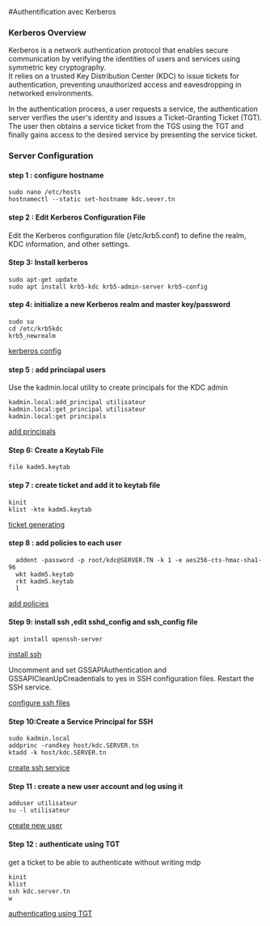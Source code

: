 #Authentification avec Kerberos

### Kerberos Overview
Kerberos is a network authentication protocol that enables secure communication by verifying the identities of users and services using symmetric key cryptography.  
It relies on a trusted Key Distribution Center (KDC) to issue tickets for authentication, preventing unauthorized access and eavesdropping in networked environments.

In the authentication process, a user requests a service, the authentication server verifies the user's identity and issues a Ticket-Granting Ticket (TGT).  
The user then obtains a service ticket from the TGS using the TGT and finally gains access to the desired service by presenting the service ticket.

### Server Configuration 

#### step 1 : configure hostname
```shell
sudo nano /etc/hosts
hostnamectl --static set-hostname kdc.sever.tn  
````

#### step 2 : Edit Kerberos Configuration File 
Edit the Kerberos configuration file (/etc/krb5.conf) to define the realm, KDC information, and other settings.

#### Step 3: Install kerberos
```shell
sudo apt-get update
sudo apt install krb5-kdc krb5-admin-server krb5-config
````

#### step 4:  initialize a new Kerberos realm and master key/password
```shell
sudo su
cd /etc/krb5kdc
krb5_newrealm
````

[kerberos config ](https://drive.google.com/uc?export=download&id=1759EyWSv7EmZ1t1hBv2SgcgJEFBzl26F)
[ ](https://drive.google.com/uc?uc?export=download&id=1aEg_RhGOO_j-ACWHygjyFBGHWSG925KT)

#### step 5 : add princiapal users   
Use the kadmin.local utility to create principals for the KDC admin
```shell
kadmin.local:add_principal utilisateur
kadmin.local:get_principal utilisateur
kadmin.local:get principals 
````
[add principals ](https://drive.google.com/uc?id=1VmcCmY0tvekGIu_aXFkEkTS25mJZWDSQ)
[ ](https://drive.google.com/uc?id=1ISKxCIQA7wF-ggEM0NwlhKxJ8AeV4Ow8)


#### Step 6:  Create a Keytab File
````shell  
file kadm5.keytab
````
[](https://drive.google.com/uc?id=1pOWQW8IlNPCeckNyDTyVeRU8q9qCBvJs)

#### step 7 : create  ticket and add it to keytab file
````shell  
kinit 
klist -kte kadm5.keytab
````

[ticket generating](https://drive.google.com/uc?id=1eF-4tgYkZxQWudmYfHKKV72MShNUgGWr)
[](https://drive.google.com/uc?id=1pOWQW8IlNPCeckNyDTyVeRU8q9qCBvJs)

#### step 8 : add policies to each user
````shell  
  addent -password -p root/kdc@SERVER.TN -k 1 -e aes256-cts-hmac-sha1-96
  wkt kadm5.keytab
  rkt kadm5.keytab
  l

````
[add policies](https://drive.google.com/uc?id=187BzGtxu9_aywQ7qiXh9NE9mM9oNB30z)
[](https://drive.google.com/uc?id=1sQMvIOX0l6Zy38xrbHnL5M11jAj4_IEW)
[](https://drive.google.com/uc?id=1eF-4tgYkZxQWudmYfHKKV72MShNUgGWr)

#### Step 9: install ssh ,edit sshd_config and ssh_config file
````shell  
apt install openssh-server
````
[install ssh](https://drive.google.com/uc?id=1eF-4tgYkZxQWudmYfHKKV72MShNUgGWr)

Uncomment and set GSSAPIAuthentication and GSSAPICleanUpCreadentials to yes in SSH configuration files. Restart the SSH service.  

[configure ssh files](https://drive.google.com/uc?id=16PHX6iz28uoeYwWy-D_kdbjJnOdRIE3E)

#### Step 10:Create a Service Principal for SSH
````shell  
sudo kadmin.local
addprinc -randkey host/kdc.SERVER.tn
ktadd -k host/kdc.SERVER.tn
````
[create ssh service](https://drive.google.com/uc?id=16LVP-B5Obh1X1dHMKbOj1BYFeswuCq6X)

#### Step 11 : create a new user account and log using it
````shell  
adduser utilisateur
su -l utilisateur 
````
[create new user](https://drive.google.com/uc?id=17QAirmxXo8_Gx4-ZvHGu8BbjBIUtO1JL)

#### Step 12 :  authenticate using TGT 
get a ticket to be able to authenticate without writing mdp
````shell 
kinit
klist
ssh kdc.server.tn
w 
````
[authenticating using TGT](https://drive.google.com/uc?id=1GuWaL9T5Z3kpAKfJTSy6rMT2AAnH3ag1)
